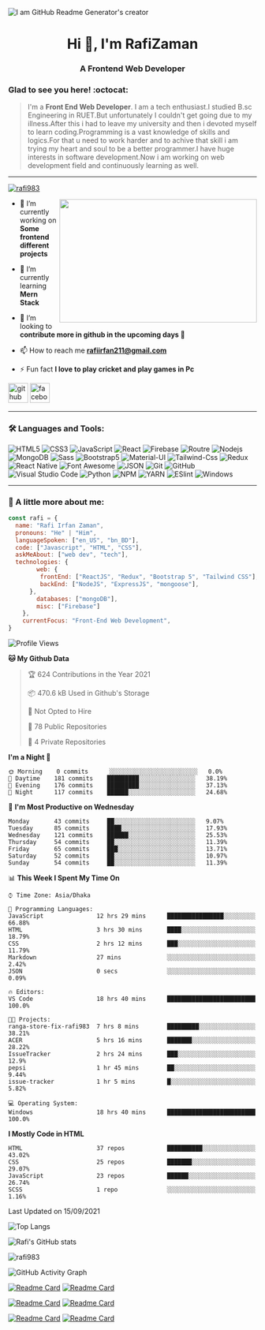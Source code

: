 

![I am GitHub Readme Generator's creator](https://analyticsinsight.b-cdn.net/wp-content/uploads/2020/11/Artificial-Intelligence-5.jpg)

<h1 align="center">Hi 👋, I'm RafiZaman</h1>
<h3 align="center">A Frontend Web Developer</h3>

### Glad to see you here! :octocat:

> I'm a **Front End Web Developer**. I am a tech enthusiast.I studied B.sc Engineering in RUET.But unfortunately I couldn't get going due to my illness.After this i had to leave my university and then i devoted myself to learn coding.Programming is a vast knowledge of skills and logics.For that u need to work harder and to achive that skill i am trying my heart and soul to be a better programmer.I have huge interests in software development.Now i am working on web development field and continuously learning as well.
---

<p align="left"> <a href="https://github.com/ryo-ma/github-profile-trophy"><img src="https://github-profile-trophy.vercel.app/?username=rafi983" alt="rafi983" /></a> </p>


<img align="right" height="250" width="400" src="https://cdn.dribbble.com/users/1162077/screenshots/4649464/skatter-programmer.gif">

- 🔭 I’m currently working on **Some frontend different projects**

- 🌱 I’m currently learning **Mern Stack**

- 👯 I’m looking to **contribute more in github in the upcoming days 🤣**

- 📫 How to reach me **rafiirfan211@gmail.com**

- ⚡ Fun fact **I love to play cricket and play games in Pc**

[<img src='https://cdn.jsdelivr.net/npm/simple-icons@3.0.1/icons/github.svg' alt='github' height='40'>](https://github.com/rafi983)  [<img src='https://cdn.jsdelivr.net/npm/simple-icons@3.0.1/icons/facebook.svg' alt='facebook' height='40'>](https://www.facebook.com/rafi983)  



---


### 🛠 Languages and Tools:

![HTML5](https://img.shields.io/badge/-HTML5-000000?style=flat&logo=html5&logoColor=ffffff&labelColor=E34F26)
![CSS3](https://img.shields.io/badge/-CSS3-000000?style=flat&logo=css3&logoColor=ffffff&labelColor=1572B6)
![JavaScript](https://img.shields.io/badge/-JavaScript-000000?style=flat&logo=javascript)
![React](https://img.shields.io/badge/-React-000000?style=flat&logo=react)
![Firebase](https://img.shields.io/badge/-firebase-000000?style=flat&logo=firebase)
![Routre](https://img.shields.io/badge/-Router-000000?style=flat&logo=react-router)
![Nodejs](https://img.shields.io/badge/-Nodejs-000000?style=flat&logo=Node.js)
![MongoDB](https://img.shields.io/badge/-MongoDB-000000?style=flat&logo=mongodb&labelColor=ffffff)
![Sass](https://img.shields.io/badge/-SCSS-000000?style=flat&logo=sass&logoColor=ffffff&labelColor=%23CC6699)
![Bootstrap5](https://img.shields.io/badge/-Bootstrap%205-000000?style=flat&logo=bootstrap&logoColor=ffffff&labelColor=563D7C)
![Material-UI](https://img.shields.io/badge/-Material%20UI-000000?style=flat&logo=Material%20UI&logoColor=ffffff&labelColor=0081CB)
![Tailwind-Css](https://img.shields.io/badge/-Tailwind%20CSS-000000?style=flat&logo=tailwindcss&logoColor=ffffff&labelColor=0081CB)
![Redux](https://img.shields.io/badge/-Redux-000000?style=flat&logo=redux&logoColor=764ABC&labelColor=ffffff)
![React Native](https://img.shields.io/badge/-React%20Native-000000?style=flat&logo=react&labelColor=000000)
![Font Awesome](https://img.shields.io/badge/-font%20awesome-000000?style=flat&logo=font-awesome&logoColor=339AF0&labelColor=ffffff)
![JSON](https://img.shields.io/badge/-JSON-000000?style=flat&logo=JSON&logoColor=000000&labelColor=ffffff)
![Git](https://img.shields.io/badge/-Git-000000?style=flat&logo=git&logoColor=F05032&labelColor=ffffff)
![GitHub](https://img.shields.io/badge/-GitHub-000000?style=flat&logo=github&logoColor=000000&labelColor=ffffff)
![Visual Studio Code](https://img.shields.io/badge/-VSCode-000000?style=flat&logo=visual-studio-code&labelColor=007ACC)
![Python](https://img.shields.io/badge/-Python-000000?style=flat&logo=python&logoColor=ffffff&labelColor=563D7C)
![NPM](https://img.shields.io/badge/-npm-000000?style=flat&logo=npm&labelColor=ffffff)
![YARN](https://img.shields.io/badge/-yarn-000000?style=flat&logo=yarn)
![ESlint](https://img.shields.io/badge/-ESlint-000000?style=flat&logo=ESlint&labelColor=4B32C3)
![Windows](https://img.shields.io/badge/-Windows-000000?style=flat&logo=windows&logoColor=ffffff&labelColor=0078D6)


---



### :boy: A little more about me:

```javascript
const rafi = {
  name: "Rafi Irfan Zaman",
  pronouns: "He" | "Him",
  languageSpoken: ["en_US", "bn_BD"],
  code: ["Javascript", "HTML", "CSS"],
  askMeAbout: ["web dev", "tech"],
  technologies: {
        web: {
         frontEnd: ["ReactJS", "Redux", "Bootstrap 5", "Tailwind CSS"],
         backEnd: ["NodeJS", "ExpressJS", "mongoose"],
      },
        databases: ["mongoDB"],
        misc: ["Firebase"]
    },
    currentFocus: "Front-End Web Development",
}
```

<!--START_SECTION:waka-->
![Profile Views](http://img.shields.io/badge/Profile%20Views-527-blue)

**🐱 My Github Data** 

> 🏆 624 Contributions in the Year 2021
 > 
> 📦 470.6 kB Used in Github's Storage 
 > 
> 🚫 Not Opted to Hire
 > 
> 📜 78 Public Repositories 
 > 
> 🔑 4 Private Repositories  
 > 
**I'm a Night 🦉** 

```text
🌞 Morning    0 commits      ░░░░░░░░░░░░░░░░░░░░░░░░░   0.0% 
🌆 Daytime    181 commits    █████████░░░░░░░░░░░░░░░░   38.19% 
🌃 Evening    176 commits    █████████░░░░░░░░░░░░░░░░   37.13% 
🌙 Night      117 commits    ██████░░░░░░░░░░░░░░░░░░░   24.68%

```
📅 **I'm Most Productive on Wednesday** 

```text
Monday       43 commits     ██░░░░░░░░░░░░░░░░░░░░░░░   9.07% 
Tuesday      85 commits     ████░░░░░░░░░░░░░░░░░░░░░   17.93% 
Wednesday    121 commits    ██████░░░░░░░░░░░░░░░░░░░   25.53% 
Thursday     54 commits     ██░░░░░░░░░░░░░░░░░░░░░░░   11.39% 
Friday       65 commits     ███░░░░░░░░░░░░░░░░░░░░░░   13.71% 
Saturday     52 commits     ██░░░░░░░░░░░░░░░░░░░░░░░   10.97% 
Sunday       54 commits     ██░░░░░░░░░░░░░░░░░░░░░░░   11.39%

```


📊 **This Week I Spent My Time On** 

```text
⌚︎ Time Zone: Asia/Dhaka

💬 Programming Languages: 
JavaScript               12 hrs 29 mins      ████████████████░░░░░░░░░   66.88% 
HTML                     3 hrs 30 mins       ████░░░░░░░░░░░░░░░░░░░░░   18.79% 
CSS                      2 hrs 12 mins       ███░░░░░░░░░░░░░░░░░░░░░░   11.79% 
Markdown                 27 mins             ░░░░░░░░░░░░░░░░░░░░░░░░░   2.42% 
JSON                     0 secs              ░░░░░░░░░░░░░░░░░░░░░░░░░   0.09%

🔥 Editors: 
VS Code                  18 hrs 40 mins      █████████████████████████   100.0%

🐱‍💻 Projects: 
ranga-store-fix-rafi983  7 hrs 8 mins        █████████░░░░░░░░░░░░░░░░   38.21% 
ACER                     5 hrs 16 mins       ███████░░░░░░░░░░░░░░░░░░   28.22% 
IssueTracker             2 hrs 24 mins       ███░░░░░░░░░░░░░░░░░░░░░░   12.9% 
pepsi                    1 hr 45 mins        ██░░░░░░░░░░░░░░░░░░░░░░░   9.44% 
issue-tracker            1 hr 5 mins         █░░░░░░░░░░░░░░░░░░░░░░░░   5.82%

💻 Operating System: 
Windows                  18 hrs 40 mins      █████████████████████████   100.0%

```

**I Mostly Code in HTML** 

```text
HTML                     37 repos            ██████████░░░░░░░░░░░░░░░   43.02% 
CSS                      25 repos            ███████░░░░░░░░░░░░░░░░░░   29.07% 
JavaScript               23 repos            ██████░░░░░░░░░░░░░░░░░░░   26.74% 
SCSS                     1 repo              ░░░░░░░░░░░░░░░░░░░░░░░░░   1.16%

```



 Last Updated on 15/09/2021
<!--END_SECTION:waka-->


![Top Langs](https://github-readme-stats.vercel.app/api/top-langs/?username=rafi983&card_width=650&theme=vision-friendly-dark)

![Rafi's GitHub stats](https://github-readme-stats.vercel.app/api?username=rafi983&show_icons=true&theme=vision-friendly-dark)

<p><img align="center" src="https://github-readme-streak-stats.herokuapp.com/?user=rafi983&theme=vision-friendly-dark" alt="rafi983" /></p>

![GitHub Activity Graph](https://activity-graph.herokuapp.com/graph?username=rafi983)  



[![Readme Card](https://github-readme-stats.vercel.app/api/pin/?username=rafi983&repo=FancySlider&theme=omni)](https://github.com/rafi983/FancySlider)
[![Readme Card](https://github-readme-stats.vercel.app/api/pin/?username=rafi983&repo=Tic-Tac-Toe&theme=omni)](https://github.com/rafi983/Tic-Tac-Toe)

[![Readme Card](https://github-readme-stats.vercel.app/api/pin/?username=rafi983&repo=Hungry-Monster&theme=omni)](https://github.com/rafi983/Hungry-Monster)
[![Readme Card](https://github-readme-stats.vercel.app/api/pin/?username=rafi983&repo=WeatherApp-Js&theme=omni)](https://github.com/rafi983/WeatherApp-Js)


[![Readme Card](https://github-readme-stats.vercel.app/api/pin/?username=rafi983&repo=Natours&theme=omni)](https://github.com/rafi983/Natours)
[![Readme Card](https://github-readme-stats.vercel.app/api/pin/?username=rafi983&repo=Glassmorphism-Calculator&theme=omni)](https://github.com/rafi983/Glassmorphism-Calculator)
